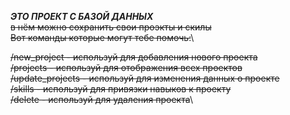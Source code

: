 ***ЭТО  ПРОЕКТ С БАЗОЙ ДАННЫХ***\
~~в нём можно сохранить свои проэкты и скилы~~\
~~Вот команды которые могут тебе помочь:~~\

~~/new_project - используй для добавления нового проекта~~\
~~/projects - используй для отображения всех проектов~~\
~~/update_projects - используй для изменения данных о проекте~~\
~~/skills - используй для привязки навыков к проекту~~\
~~/delete - используй для удаления проекта~~\
